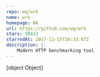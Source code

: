 ```yaml
---
repo: wg/wrk
name: wrk
homepage: NA
url: https://github.com/wg/wrk
stars: 38432
starredAt: 2017-11-15T16:33:07Z
description: |-
    Modern HTTP benchmarking tool
---
```


[object Object]
